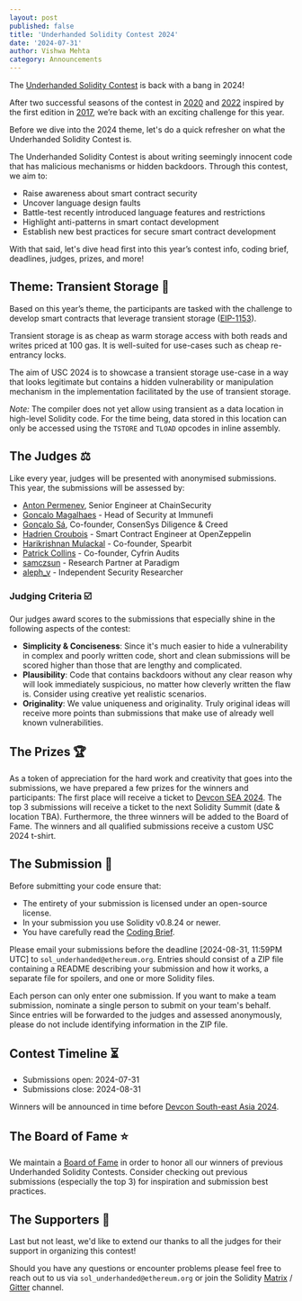 ```yaml
---
layout: post
published: false
title: 'Underhanded Solidity Contest 2024'
date: '2024-07-31'
author: Vishwa Mehta
category: Announcements
---
```


The [Underhanded Solidity Contest](https://underhanded.soliditylang.org/) is back with a bang in 2024!

After two successful seasons of the contest in [2020](https://underhanded.soliditylang.org/2020) and [2022](https://underhanded.soliditylang.org/2022/) inspired by the first edition in [2017](https://weka.medium.com/announcing-the-winners-of-the-first-underhanded-solidity-coding-contest-282563a87079), we’re back with an exciting challenge for this year.

Before we dive into the 2024 theme, let's do a quick refresher on what the Underhanded Solidity Contest is.

The Underhanded Solidity Contest is about writing seemingly innocent code that has malicious mechanisms or hidden backdoors. Through this contest, we aim to:

- Raise awareness about smart contract security
- Uncover language design faults
- Battle-test recently introduced language features and restrictions
- Highlight anti-patterns in smart contact development
- Establish new best practices for secure smart contract development

With that said, let's dive head first into this year’s contest info, coding brief, deadlines, judges, prizes, and more!

## Theme: Transient Storage 💾

Based on this year’s theme, the participants are tasked with the challenge to develop smart contracts that leverage transient storage ([EIP-1153](https://eips.ethereum.org/EIPS/eip-1153)).

Transient storage is as cheap as warm storage access with both reads and writes priced at 100 gas. It is well-suited for use-cases such as cheap re-entrancy locks.

The aim of USC 2024 is to showcase a transient storage use-case in a way that looks legitimate but contains a hidden vulnerability or manipulation mechanism in the implementation facilitated by the use of transient storage.

*Note:* The compiler does not yet allow using transient as a data location in high-level Solidity code. For the time being, data stored in this location can only be accessed using the `TSTORE` and `TLOAD` opcodes in inline assembly.

## The Judges ⚖️

Like every year, judges will be presented with anonymised submissions. This year, the submissions will be assessed by:

* [Anton Permenev](https://twitter.com/a_permenev), Senior Engineer at ChainSecurity
* [Goncalo Magalhaes](https://x.com/realgmhacker) - Head of Security at Immunefi
* [Gonçalo Sá](https://twitter.com/GNSPS), Co-founder, ConsenSys Diligence & Creed
* [Hadrien Croubois](https://x.com/amxx) - Smart Contract Engineer at OpenZeppelin
* [Harikrishnan Mulackal](https://x.com/_hrkrshnn) - Co-founder, Spearbit
* [Patrick Collins](https://x.com/PatrickAlphaC) - Co-founder, Cyfrin Audits
* [samczsun](https://twitter.com/samczsun) - Research Partner at Paradigm
* [aleph_v](https://x.com/alpeh_v) - Independent Security Researcher

### Judging Criteria ☑️

Our judges award scores to the submissions that especially shine in the following aspects of the contest:

- **Simplicity & Conciseness**: Since it's much easier to hide a vulnerability in complex and poorly written code, short and clean submissions will be scored higher than those that are lengthy and complicated.
- **Plausibility**: Code that contains backdoors without any clear reason why will look immediately suspicious, no matter how cleverly written the flaw is. Consider using creative yet realistic scenarios.
- **Originality**: We value uniqueness and originality. Truly original ideas will receive more points than submissions that make use of already well known vulnerabilities.

## The Prizes 🏆

As a token of appreciation for the hard work and creativity that goes into the submissions, we have prepared a few prizes for the winners and participants:
The first place will receive a ticket to [Devcon SEA 2024](https://devcon.org/en/).
The top 3 submissions will receive a ticket to the next Solidity Summit (date & location TBA).
Furthermore, the three winners will be added to the Board of Fame.
The winners and all qualified submissions receive a custom USC 2024 t-shirt.

## The Submission 📨

Before submitting your code ensure that:

- The entirety of your submission is licensed under an open-source license.
- In your submission you use Solidity v0.8.24 or newer.
- You have carefully read the [Coding Brief](https://underhanded.soliditylang.org/#coding-brief).

Please email your submissions before the deadline [2024-08-31, 11:59PM UTC] to `sol_underhanded@ethereum.org`. Entries should consist of a ZIP file containing a README describing your submission and how it works, a separate file for spoilers, and one or more Solidity files.

Each person can only enter one submission. If you want to make a team submission, nominate a single person to submit on your team's behalf. Since entries will be forwarded to the judges and assessed anonymously, please do not include identifying information in the ZIP file.

## Contest Timeline ⏳

- Submissions open: 2024-07-31
- Submissions close: 2024-08-31

Winners will be announced in time before [Devcon South-east Asia 2024](https://devcon.org/en/).

## The Board of Fame ⭐

We maintain a [Board of Fame](https://underhanded.soliditylang.org/#board-of-fame) in order to honor all our winners of previous Underhanded Solidity Contests. Consider checking out previous submissions (especially the top 3) for inspiration and submission best practices.

## The Supporters 💖

Last but not least, we'd like to extend our thanks to all the judges for their support in organizing this contest!

Should you have any questions or encounter problems please feel free to reach out to us via `sol_underhanded@ethereum.org` or join the Solidity [Matrix](https://matrix.to/#/#ethereum_solidity:gitter.im) / [Gitter](https://gitter.im/ethereum/solidity) channel.
